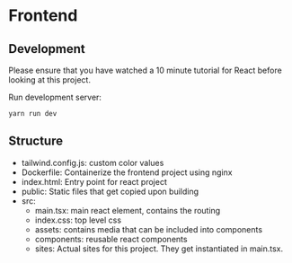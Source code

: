 # Frontend

## Development
Please ensure that you have watched a 10 minute tutorial for React before looking at this project.

Run development server:
```
yarn run dev
```

## Structure
* tailwind.config.js: custom color values
* Dockerfile: Containerize the frontend project using nginx
* index.html: Entry point for react project
* public: Static files that get copied upon building
* src:
  * main.tsx: main react element, contains the routing
  * index.css: top level css
  * assets: contains media that can be included into components
  * components: reusable react components
  * sites: Actual sites for this project. They get instantiated in main.tsx.